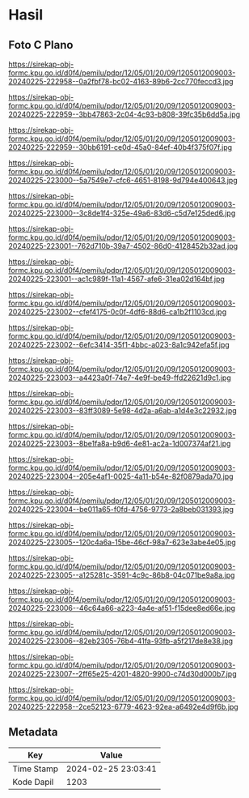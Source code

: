 # Hasil

## Foto C Plano

https://sirekap-obj-formc.kpu.go.id/d0f4/pemilu/pdpr/12/05/01/20/09/1205012009003-20240225-222958--0a2fbf78-bc02-4163-89b6-2cc770feccd3.jpg

https://sirekap-obj-formc.kpu.go.id/d0f4/pemilu/pdpr/12/05/01/20/09/1205012009003-20240225-222959--3bb47863-2c04-4c93-b808-39fc35b6dd5a.jpg

https://sirekap-obj-formc.kpu.go.id/d0f4/pemilu/pdpr/12/05/01/20/09/1205012009003-20240225-222959--30bb6191-ce0d-45a0-84ef-40b4f375f07f.jpg

https://sirekap-obj-formc.kpu.go.id/d0f4/pemilu/pdpr/12/05/01/20/09/1205012009003-20240225-223000--5a7549e7-cfc6-4651-8198-9d794e400643.jpg

https://sirekap-obj-formc.kpu.go.id/d0f4/pemilu/pdpr/12/05/01/20/09/1205012009003-20240225-223000--3c8de1f4-325e-49a6-83d6-c5d7e125ded6.jpg

https://sirekap-obj-formc.kpu.go.id/d0f4/pemilu/pdpr/12/05/01/20/09/1205012009003-20240225-223001--762d710b-39a7-4502-86d0-4128452b32ad.jpg

https://sirekap-obj-formc.kpu.go.id/d0f4/pemilu/pdpr/12/05/01/20/09/1205012009003-20240225-223001--ac1c989f-11a1-4567-afe6-31ea02d164bf.jpg

https://sirekap-obj-formc.kpu.go.id/d0f4/pemilu/pdpr/12/05/01/20/09/1205012009003-20240225-223002--cfef4175-0c0f-4df6-88d6-ca1b2f1103cd.jpg

https://sirekap-obj-formc.kpu.go.id/d0f4/pemilu/pdpr/12/05/01/20/09/1205012009003-20240225-223002--6efc3414-35f1-4bbc-a023-8a1c942efa5f.jpg

https://sirekap-obj-formc.kpu.go.id/d0f4/pemilu/pdpr/12/05/01/20/09/1205012009003-20240225-223003--a4423a0f-74e7-4e9f-be49-ffd22621d9c1.jpg

https://sirekap-obj-formc.kpu.go.id/d0f4/pemilu/pdpr/12/05/01/20/09/1205012009003-20240225-223003--83ff3089-5e98-4d2a-a6ab-a1d4e3c22932.jpg

https://sirekap-obj-formc.kpu.go.id/d0f4/pemilu/pdpr/12/05/01/20/09/1205012009003-20240225-223003--8be1fa8a-b9d6-4e81-ac2a-1d007374af21.jpg

https://sirekap-obj-formc.kpu.go.id/d0f4/pemilu/pdpr/12/05/01/20/09/1205012009003-20240225-223004--205e4af1-0025-4a11-b54e-82f0879ada70.jpg

https://sirekap-obj-formc.kpu.go.id/d0f4/pemilu/pdpr/12/05/01/20/09/1205012009003-20240225-223004--be011a65-f0fd-4756-9773-2a8beb031393.jpg

https://sirekap-obj-formc.kpu.go.id/d0f4/pemilu/pdpr/12/05/01/20/09/1205012009003-20240225-223005--120c4a6a-15be-46cf-98a7-623e3abe4e05.jpg

https://sirekap-obj-formc.kpu.go.id/d0f4/pemilu/pdpr/12/05/01/20/09/1205012009003-20240225-223005--a125281c-3591-4c9c-86b8-04c071be9a8a.jpg

https://sirekap-obj-formc.kpu.go.id/d0f4/pemilu/pdpr/12/05/01/20/09/1205012009003-20240225-223006--46c64a66-a223-4a4e-af51-f15dee8ed66e.jpg

https://sirekap-obj-formc.kpu.go.id/d0f4/pemilu/pdpr/12/05/01/20/09/1205012009003-20240225-223006--82eb2305-76b4-41fa-93fb-a5f217de8e38.jpg

https://sirekap-obj-formc.kpu.go.id/d0f4/pemilu/pdpr/12/05/01/20/09/1205012009003-20240225-223007--2ff65e25-4201-4820-9900-c74d30d000b7.jpg

https://sirekap-obj-formc.kpu.go.id/d0f4/pemilu/pdpr/12/05/01/20/09/1205012009003-20240225-222958--2ce52123-6779-4623-92ea-a6492e4d9f6b.jpg


## Metadata

| Key        | Value               |
| ---------- | ------------------- |
| Time Stamp | 2024-02-25 23:03:41 |
| Kode Dapil | 1203                |



